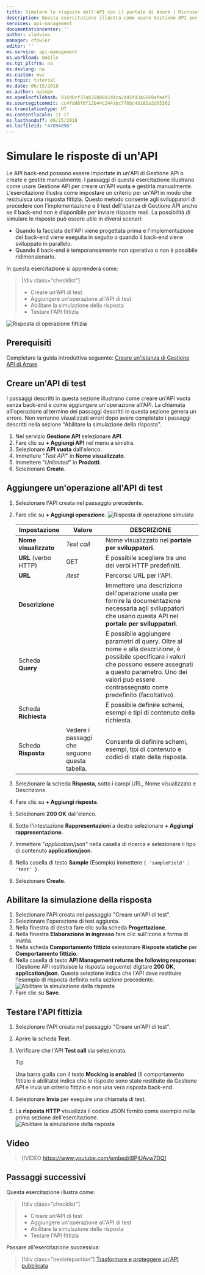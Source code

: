 ```yaml
---
title: Simulare le risposte dell'API con il portale di Azure | Microsoft Docs
description: Questa esercitazione illustra come usare Gestione API per impostare un criterio per un'API in modo che restituisca una risposta fittizia. Questo metodo consente agli sviluppatori di procedere con l'implementazione e il test dell'istanza di Gestione API qualora il back-end non sia disponibile per inviare risposte reali.
services: api-management
documentationcenter: ''
author: vladvino
manager: cfowler
editor: ''
ms.service: api-management
ms.workload: mobile
ms.tgt_pltfrm: na
ms.devlang: na
ms.custom: mvc
ms.topic: tutorial
ms.date: 06/15/2018
ms.author: apimpm
ms.openlocfilehash: 916d0cf37ab3588091d4ca2d45f43a5669afe4f1
ms.sourcegitcommit: cc4fdd6f0f12b44c244abc7f6bc4b181a2d05302
ms.translationtype: HT
ms.contentlocale: it-IT
ms.lasthandoff: 09/25/2018
ms.locfileid: "47094896"
---
```

# <a name="mock-api-responses"></a>Simulare le risposte di un'API

Le API back-end possono essere importate in un'API di Gestione API o create e gestite manualmente. I passaggi di questa esercitazione illustrano come usare Gestione API per creare un'API vuota e gestirla manualmente. L'esercitazione illustra come impostare un criterio per un'API in modo che restituisca una risposta fittizia. Questo metodo consente agli sviluppatori di procedere con l'implementazione e il test dell'istanza di Gestione API anche se il back-end non è disponibile per inviare risposte reali. La possibilità di simulare le risposte può essere utile in diversi scenari:

+ Quando la facciata dell'API viene progettata prima e l'implementazione del back-end viene eseguita in seguito o quando il back-end viene sviluppato in parallelo.
+ Quando il back-end è temporaneamente non operativo o non è possibile ridimensionarlo.

In questa esercitazione si apprenderà come:

> [!div class="checklist"]
> * Creare un'API di test 
> * Aggiungere un'operazione all'API di test
> * Abilitare la simulazione della risposta
> * Testare l'API fittizia

![Risposta di operazione fittizia](./media/mock-api-responses/mock-api-responses01.png)

## <a name="prerequisites"></a>Prerequisiti

Completare la guida introduttiva seguente: [Creare un'istanza di Gestione API di Azure](get-started-create-service-instance.md).

## <a name="create-a-test-api"></a>Creare un'API di test 

I passaggi descritti in questa sezione illustrano come creare un'API vuota senza back-end e come aggiungere un'operazione all'API. La chiamata all'operazione al termine dei passaggi descritti in questa sezione genera un errore. Non verranno visualizzati errori dopo avere completato i passaggi descritti nella sezione "Abilitare la simulazione della risposta".

1. Nel servizio **Gestione API** selezionare **API**.
2. Fare clic su **+ Aggiungi API** nel menu a sinistra.
3. Selezionare **API vuota** dall'elenco.
4. Immettere "*Test API*" in **Nome visualizzato**.
5. Immettere "*Unlimited*" in **Prodotti**.
6. Selezionare **Create**.

## <a name="add-an-operation-to-the-test-api"></a>Aggiungere un'operazione all'API di test

1. Selezionare l'API creata nel passaggio precedente.
2. Fare clic su **+ Aggiungi operazione**.
    ![Risposta di operazione simulata](./media/mock-api-responses/mock-api-responses-add-operation.png)

    |Impostazione|Valore|DESCRIZIONE|
    |---|---|---|
    |**Nome visualizzato**|*Test call*|Nome visualizzato nel **portale per sviluppatori**.|
    |**URL** (verbo HTTP)|GET|È possibile scegliere tra uno dei verbi HTTP predefiniti.|
    |**URL** |*/test*|Percorso URL per l'API. |
    |**Descrizione**||Immettere una descrizione dell'operazione usata per fornire la documentazione necessaria agli sviluppatori che usano questa API nel **portale per sviluppatori**.|
    |Scheda **Query**||È possibile aggiungere parametri di query. Oltre al nome e alla descrizione, è possibile specificare i valori che possono essere assegnati a questo parametro. Uno dei valori può essere contrassegnato come predefinito (facoltativo).|
    |Scheda **Richiesta**||È possibile definire schemi, esempi e tipi di contenuto della richiesta. |
    |Scheda **Risposta**|Vedere i passaggi che seguono questa tabella.|Consente di definire schemi, esempi, tipi di contenuto e codici di stato della risposta.|

3. Selezionare la scheda **Risposta**, sotto i campi URL, Nome visualizzato e Descrizione.
4. Fare clic su **+ Aggiungi risposta**.
5. Selezionare **200 OK** dall'elenco.
6. Sotto l'intestazione **Rappresentazioni** a destra selezionare **+ Aggiungi rappresentazione**.
7. Immettere "*application/json*" nella casella di ricerca e selezionare il tipo di contenuto **application/json**.
8. Nella casella di testo **Sample** (Esempio) immettere `{ 'sampleField' : 'test' }`.
9. Selezionare **Create**.

## <a name="enable-response-mocking"></a>Abilitare la simulazione della risposta

1. Selezionare l'API creata nel passaggio "Creare un'API di test".
2. Selezionare l'operazione di test aggiunta.
3. Nella finestra di destra fare clic sulla scheda **Progettazione**.
4. Nella finestra **Elaborazione in ingresso** fare clic sull'icona a forma di matita.
5. Nella scheda **Comportamento fittizio** selezionare **Risposte statiche** per **Comportamento fittizio**.
6. Nella casella di testo **API Management returns the following response:** (Gestione API restituisce la risposta seguente) digitare **200 OK, application/json**. Questa selezione indica che l'API deve restituire l'esempio di risposta definito nella sezione precedente.
    ![Abilitare la simulazione della risposta](./media/mock-api-responses/mock-api-responses-set-mocking.png)
7. Fare clic su **Save**.

## <a name="test-the-mocked-api"></a>Testare l'API fittizia

1. Selezionare l'API creata nel passaggio "Creare un'API di test".
2. Aprire la scheda **Test**.
3. Verificare che l'API **Test call** sia selezionata.

    > [!TIP]
    > Una barra gialla con il testo **Mocking is enabled** (Il comportamento fittizio è abilitato) indica che le risposte sono state restituite da Gestione API e invia un criterio fittizio e non una vera risposta back-end.

4. Selezionare **Invia** per eseguire una chiamata di test.
5. La **risposta HTTP** visualizza il codice JSON fornito come esempio nella prima sezione dell'esercitazione.
    ![Abilitare la simulazione della risposta](./media/mock-api-responses/mock-api-responses-test-response.png)

## <a name="video"></a>Video

> [!VIDEO https://www.youtube.com/embed/i9PjUAvw7DQ]
> 
> 

## <a name="next-steps"></a>Passaggi successivi
Questa esercitazione illustra come:

> [!div class="checklist"]
> * Creare un'API di test
> * Aggiungere un'operazione all'API di test
> * Abilitare la simulazione della risposta
> * Testare l'API fittizia

Passare all'esercitazione successiva:

> [!div class="nextstepaction"]
> [Trasformare e proteggere un'API pubblicata](transform-api.md)
